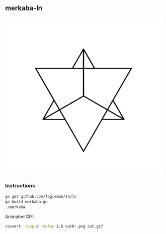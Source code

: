 ## merkaba-ln

![merkaba](https://raw.githubusercontent.com/poexio/poex-visual-identity/master/merkaba-ln/out.gif?token=AADtJ7lPaJ8XlRwrQUKfaF4VjZgpme3Zks5ZybWWwA%3D%3D)

### Instructions

```sh
go get github.com/fogleman/ln/ln
go build merkaba.go
./merkaba
```

Animated GIF:

```sh
convert -loop 0 -delay 1.5 out0*.png out.gif
```
